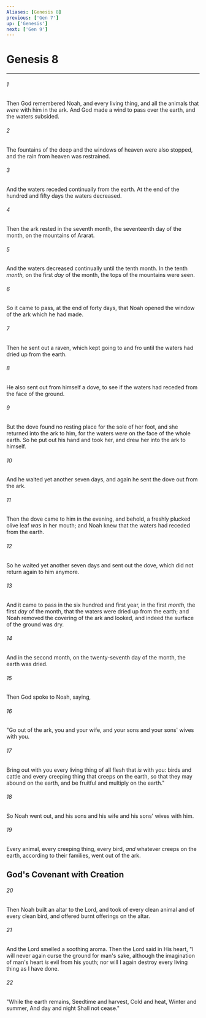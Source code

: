 ```yaml
---
Aliases: [Genesis 8]
previous: ['Gen 7']
up: ['Genesis']
next: ['Gen 9']
---
```

# Genesis 8

***


###### 1 
Then God remembered Noah, and every living thing, and all the animals that _were_ with him in the ark. And God made a wind to pass over the earth, and the waters subsided. 

###### 2 
The fountains of the deep and the windows of heaven were also stopped, and the rain from heaven was restrained. 

###### 3 
And the waters receded continually from the earth. At the end of the hundred and fifty days the waters decreased. 

###### 4 
Then the ark rested in the seventh month, the seventeenth day of the month, on the mountains of Ararat. 

###### 5 
And the waters decreased continually until the tenth month. In the tenth _month,_ on the first _day_ of the month, the tops of the mountains were seen. 

###### 6 
So it came to pass, at the end of forty days, that Noah opened the window of the ark which he had made. 

###### 7 
Then he sent out a raven, which kept going to and fro until the waters had dried up from the earth. 

###### 8 
He also sent out from himself a dove, to see if the waters had receded from the face of the ground. 

###### 9 
But the dove found no resting place for the sole of her foot, and she returned into the ark to him, for the waters _were_ on the face of the whole earth. So he put out his hand and took her, and drew her into the ark to himself. 

###### 10 
And he waited yet another seven days, and again he sent the dove out from the ark. 

###### 11 
Then the dove came to him in the evening, and behold, a freshly plucked olive leaf _was_ in her mouth; and Noah knew that the waters had receded from the earth. 

###### 12 
So he waited yet another seven days and sent out the dove, which did not return again to him anymore. 

###### 13 
And it came to pass in the six hundred and first year, in the first _month,_ the first _day_ of the month, that the waters were dried up from the earth; and Noah removed the covering of the ark and looked, and indeed the surface of the ground was dry. 

###### 14 
And in the second month, on the twenty-seventh day of the month, the earth was dried. 

###### 15 
Then God spoke to Noah, saying, 

###### 16 
"Go out of the ark, you and your wife, and your sons and your sons' wives with you. 

###### 17 
Bring out with you every living thing of all flesh that _is_ with you: birds and cattle and every creeping thing that creeps on the earth, so that they may abound on the earth, and be fruitful and multiply on the earth." 

###### 18 
So Noah went out, and his sons and his wife and his sons' wives with him. 

###### 19 
Every animal, every creeping thing, every bird, _and_ whatever creeps on the earth, according to their families, went out of the ark.

## God's Covenant with Creation 

###### 20 
Then Noah built an altar to the Lord, and took of every clean animal and of every clean bird, and offered burnt offerings on the altar. 

###### 21 
And the Lord smelled a soothing aroma. Then the Lord said in His heart, "I will never again curse the ground for man's sake, although the imagination of man's heart _is_ evil from his youth; nor will I again destroy every living thing as I have done. 

###### 22 
"While the earth remains, Seedtime and harvest, Cold and heat, Winter and summer, And day and night Shall not cease."
